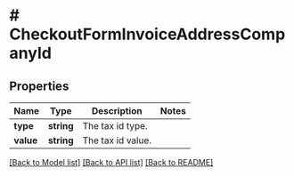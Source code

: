 # # CheckoutFormInvoiceAddressCompanyId

## Properties

Name | Type | Description | Notes
------------ | ------------- | ------------- | -------------
**type** | **string** | The tax id type. |
**value** | **string** | The tax id value. |

[[Back to Model list]](../../README.md#models) [[Back to API list]](../../README.md#endpoints) [[Back to README]](../../README.md)
